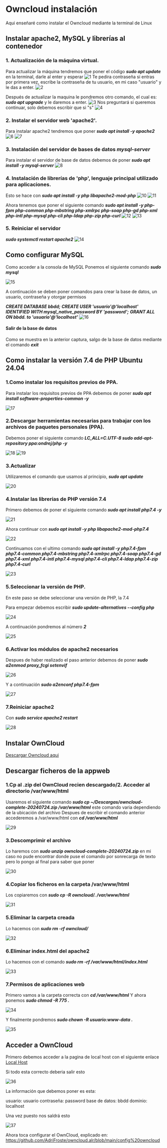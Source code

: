 # Owncloud instalación
Aqui enseñaré como instalar el Owncloud mediante la terminal de Linux
## Instalar apache2, MySQL y librerías al contenedor
### 1. Actualización de la máquina virtual.

Para actualizar la máquina tendremos que poner el código ***sudo apt update*** en la terminal, darle al enter y esperar
![1](1.png)
Te pedira contraseña si entras por primera vez, escribe la contraseña de tu usuario, en mi caso "usuario" y le das a enter.
![2](2.png)

Después de actualizar la maquina le pondremos otro comando, el cual es: ***sudo apt upgrade*** y le daremos a enter.
![3](3.png)
Nos preguntará si queremos continuar, solo debemos escribir que si "s"
![4](4.png)

### 2. Instalar el servidor web 'apache2'.
Para instalar apache2 tendremos que poner ***sudo apt install -y apache2***
![6](6.png)
![7](7.png)

### 3. Instalación del servidor de bases de datos ***mysql-server***
Para instalar el servidor de base de datos debemos de poner ***sudo apt install -y mysql-server***
![8](8.png)

### 4. Instalación de librerías de 'php', lenguaje principal utilizado para aplicaciones.

Esto se hace con ***sudo apt install -y php libapache2-mod-php***
![10](10.png)
![11](11.png)

Ahora tenemos que poner el siguiente comando ***sudo apt install -y php-fpm php-common php-mbstring php-xmlrpc php-soap php-gd php-xml php-intl php-mysql php-cli php-ldap php-zip php-curl***
![12](12.png)
![13](13.png)

### 5. Reiniciar el servidor
***sudo systemctl restart apache2***
![14](14.png)

## Como configurar MySQL

Como acceder a la consola de MySQL
Ponemos el siguiente comando ***sudo mysql***

![15](15.png)

A continuación se deben poner comandos para crear la base de datos, un usuario, contraseña y otorgar permisos

***CREATE DATABASE bbdd;***
***CREATE USER 'usuario'@'localhost' IDENTIFIED WITH mysql_native_password BY 'password';***
***GRANT ALL ON bbdd. to 'usuario'@'localhost'***
![16](16.png)

#### Salir de la base de datos
Como se muestra en la anterior captura, salgo de la base de datos mediante el comando
***exit***

## Como instalar la versión 7.4 de PHP Ubuntu 24.04
### 1.Como instalar los requisitos previos de PPA.
Para instalar los requisitos previos de PPA debemos de poner ***sudo apt install software-properties-common -y***

![17](17.png)

### 2.Descargar herramientas necesarias para trabajar con los archivos de paquetes personales (PPA).
Debemos poner el siguiente comando ***LC_ALL=C.UTF-8 sudo add-apt-repository ppa:ondrej/php -y***

![18](18.png)
![19](19.png)
### 3.Actualizar
Utilizaremos el comando que usamos al principio, ***sudo apt update***

![20](20.png)

### 4.Instalar las librerías de PHP versión 7.4

Primero debemos de poner el siguiente comando ***sudo apt install php7.4 -y***

![21](21.png)

Ahora continuar con ***sudo apt install -y php libapache2-mod-php7.4***

![22](22.png)

Continuamos con el ultimo comando ***sudo apt install -y php7.4-fpm php7.4-common php7.4-mbstring php7.4-xmlrpc php7.4-soap php7.4-gd php7.4-xml php7.4-intl php7.4-mysql php7.4-cli php7.4-ldap php7.4-zip php7.4-curl***

![23](23.png)

### 5.Seleccionar la versión de PHP.

En este paso se debe seleccionar una versión de PHP, la 7.4

Para empezar debemos escribir ***sudo update-alternatives --config php***

![24](24.png)

A continuación pondremos al número ***2***

![25](25.png)

### 6.Activar los módulos de apache2 necesarios
Despues de haber realizado el paso anterior debemos de poner ***sudo a2enmod proxy_fcgi setenvif***

![26](26.png)

Y a continuación ***sudo a2enconf php7.4-fpm***

![27](27.png)

### 7.Reiniciar apache2

Con ***sudo service apache2 restart***

![28](28.png)

## Instalar OwnCloud

[Descargar Owncloud aqui](https://download.owncloud.com/server/stable/owncloud-complete-20240724.zip) 

## Descargar ficheros de la appweb

### 1.Cp al .zip del OwnCloud recien descargado/2. Acceder al directorio /var/www/html

Usaremos el siguiente comando ***sudo cp ~/Descargas/owncloud-complete-20240724.zip /var/www/html*** este comando varia dependiendo de la ubicación del archivo
Despues de escribir el comando anterior accederemos a /var/www/html con ***cd /var/www/html***

![29](29.png)

### 3.Descomprimir el archivo

Lo haremos con ***sudo unzip owncloud-complete-20240724.zip*** en mi caso no pude encontrar donde puse el comando por sonrecarga de texto pero lo pongo al final para saber que poner

![30](30.png)

### 4.Copiar los ficheros en la carpeta /var/www/html

Los copiaremos con ***sudo cp -R owncloud/. /var/www/html***

![31](31.png)

### 5.Eliminar la carpeta creada

Lo hacemos con ***sudo rm -rf owncloud/***

![32](32.png)

### 6.Eliminar index.html del apache2
Lo hacemos con el comando ***sudo rm -rf /var/www/html/index.html***

![33](33.png)

### 7.Permisos de  aplicaciones web

Primero vamos a la carpeta correcta con ***cd /var/www/html***
Y ahora ponemos ***sudo chmod -R 775 .***

![34](34.png)

Y finalmente pondremos ***sudo chown -R usuario:www-data .***

![35](35.png)

## Acceder a OwnCloud

Primero debemos acceder a la pagina de local host con el siguiente enlace [Local Host](http://localhost/) 

Si todo esta correcto deberia salir esto

![36](36.png)

La información que debemos poner es esta:

usuario: usuario
contraseña: password
base de datos: bbdd
dominio: localhost

Una vez puesto nos saldrá esto

![37](37.png)

Ahora toca configurar el OwnCloud, explicado en: https://github.com/AdriFroste/owncloud.alr/blob/main/config%20owncloud
